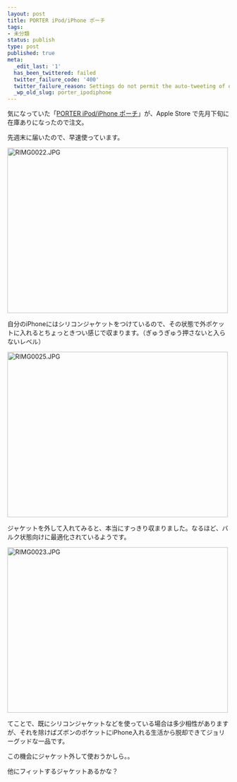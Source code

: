 ```yaml
---
layout: post
title: PORTER iPod/iPhone ポーチ
tags:
- 未分類
status: publish
type: post
published: true
meta:
  _edit_last: '1'
  has_been_twittered: failed
  twitter_failure_code: '400'
  twitter_failure_reason: Settings do not permit the auto-tweeting of old posts
  _wp_old_slug: porter_ipodiphone
---
```

気になっていた「<a href="http://k-tai.impress.co.jp/cda/article/todays_goods/45453.html">PORTER iPod/iPhone ポーチ</a>」が、Apple Store で先月下旬に在庫ありになったので注文。

先週末に届いたので、早速使っています。

<a title="RIMG0022.JPG by masawo77, on Flickr" href="http://www.flickr.com/photos/masawo/3694458492/"><img src="http://farm3.static.flickr.com/2559/3694458492_6f3f65e7d2.jpg" alt="RIMG0022.JPG" width="500" height="375" /></a>

自分のiPhoneにはシリコンジャケットをつけているので、その状態で外ポケットに入れるとちょっときつい感じで収まります。（ぎゅうぎゅう押さないと入らないレベル）

<a title="RIMG0025.JPG by masawo77, on Flickr" href="http://www.flickr.com/photos/masawo/3694468322/"><img src="http://farm3.static.flickr.com/2430/3694468322_858f368e5c.jpg" alt="RIMG0025.JPG" width="500" height="375" /></a>

ジャケットを外して入れてみると、本当にすっきり収まりました。なるほど、バルク状態向けに最適化されているようです。

<a title="RIMG0023.JPG by masawo77, on Flickr" href="http://www.flickr.com/photos/masawo/3693657217/"><img src="http://farm3.static.flickr.com/2551/3693657217_ef21d9cb5b.jpg" alt="RIMG0023.JPG" width="500" height="375" /></a>

てことで、既にシリコンジャケットなどを使っている場合は多少相性がありますが、それを除けばズボンのポケットにiPhone入れる生活から脱却できてジョリーグッドな一品です。

この機会にジャケット外して使おうかしら。。

他にフィットするジャケットあるかな？
